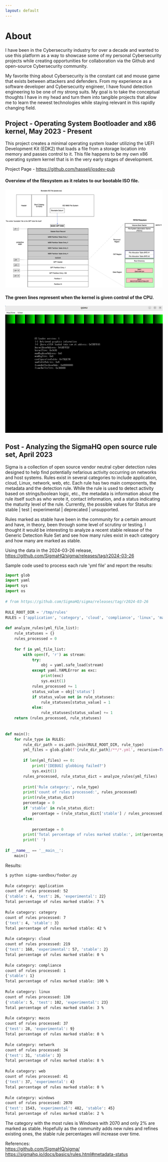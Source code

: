 ```yaml
---
layout: default
---
```


# About
I have been in the Cybersecurity industry for over a decade and wanted to use this platform as a way to showcase some of my personal Cybersecurity projects while creating opportunities for collaboration via the Github and open-source Cybersecurity community.

My favorite thing about Cybersecurity is the constant cat and mouse game that exists between attackers and defenders. From my experience as a software developer and Cybersecurity engineer, I have found detection engineering to be one of my strong suits. My goal is to take the conceptual thoughts I have in my head and turn them into tangible projects that allow me to learn the newest technologies while staying relevant in this rapidly changing field.

## Project - Operating System Bootloader and x86 kernel, May 2023 - Present
This project creates a minimal operating system loader utilizing the UEFI Development Kit (EDK2) that loads
a file from a storage location into memory and passes control to it. This file happens to be my own x86
operating system kernel that is in the very early stages of development.

Project Page - https://github.com/hasselj/josdev-pub

#### Overview of the filesystem as it relates to our bootable ISO file.
![High level overview](bootloader/screenshots/overview_bootable_iso_josdev.jpg)

#### The green lines represent when the kernel is given control of the CPU.
![Startup](bootloader/screenshots/qemu-osloader.png)


## Post - Analyzing the SigmaHQ open source rule set, April 2023
Sigma is a collection of open source vendor neutral cyber detection rules designed to help find potentially nefarious activity occurring on networks and host systems. Rules exist in several categories to include application, cloud, Linux, network, web, etc. Each rule has two main components, the metadata and the detection rule. While the rule is used to detect activity based on strings/boolean logic, etc., the metadata is information about the rule itself such as who wrote it, contact information, and a status indicating the maturity level of the rule. Currently, the possible values for Status are stable | test | experimental | deprecated | unsupported.

Rules marked as stable have been in the community for a certain amount and have, in theory, been through some level of scrutiny or testing. I thought it would be interesting to analyze a recent stable release of the Generic Detection Rule Set and see how many rules exist in each category and how many are marked as stable.

Using the data in the 2024-03-26 release,
https://github.com/SigmaHQ/sigma/releases/tag/r2024-03-26

Sample code used to process each rule 'yml file' and report the results:
```python
import glob
import yaml
import sys
import os

# from https://github.com/SigmaHQ/sigma/releases/tag/r2024-03-26

RULE_ROOT_DIR = '/tmp/rules'
RULES = ['application', 'category', 'cloud', 'compliance', 'linux', 'macos', 'network', 'web', 'windows']

def analyze_rules(yml_file_list):
    rule_statuses = {}
    rules_processed = 0

    for f in yml_file_list:
        with open(f, 'r') as stream:
            try:
                obj = yaml.safe_load(stream)
            except yaml.YAMLError as exc:
                print(exc)
                sys.exit(1)
            rules_processed += 1
            status_value = obj['status']
            if status_value not in rule_statuses:
                rule_statuses[status_value] = 1
            else:
                rule_statuses[status_value] += 1
    return (rules_processed, rule_statuses)


def main():
    for rule_type in RULES:
        rule_dir_path = os.path.join(RULE_ROOT_DIR, rule_type)
        yml_files = glob.glob(f'{rule_dir_path}/**/*.yml', recursive=True)

        if len(yml_files) == 0:
            print('[DEBUG] globbing failed?')
            sys.exit(1)
        rules_processed, rule_status_dict = analyze_rules(yml_files)

        print('Rule category:', rule_type)
        print('count of rules processed:', rules_processed)
        print(rule_status_dict)
        percentage = 0
        if 'stable' in rule_status_dict:
            percentage = (rule_status_dict['stable'] / rules_processed) * 100
        else:

            percentage = 0
        print('Total percentage of rules marked stable:', int(percentage), '%')
        print(' ')

if __name__ == '__main__':
    main()
```

Results:
```bash
$ python sigma-sandbox/foobar.py

Rule category: application
count of rules processed: 52
{'stable': 4, 'test': 26, 'experimental': 22}
Total percentage of rules marked stable: 7 %

Rule category: category
count of rules processed: 7
{'test': 4, 'stable': 3}
Total percentage of rules marked stable: 42 %

Rule category: cloud
count of rules processed: 219
{'test': 160, 'experimental': 57, 'stable': 2}
Total percentage of rules marked stable: 0 %

Rule category: compliance
count of rules processed: 1
{'stable': 1}
Total percentage of rules marked stable: 100 %

Rule category: linux
count of rules processed: 130
{'stable': 5, 'test': 102, 'experimental': 23}
Total percentage of rules marked stable: 3 %

Rule category: macos
count of rules processed: 37
{'test': 28, 'experimental': 9}
Total percentage of rules marked stable: 0 %

Rule category: network
count of rules processed: 34
{'test': 31, 'stable': 3}
Total percentage of rules marked stable: 8 %

Rule category: web
count of rules processed: 41
{'test': 37, 'experimental': 4}
Total percentage of rules marked stable: 0 %

Rule category: windows
count of rules processed: 2070
{'test': 1543, 'experimental': 482, 'stable': 45}
Total percentage of rules marked stable: 2 %
```

The category with the most rules is Windows with 2070 and only 2% are marked as stable.
Hopefully as the community adds new rules and refines existing ones, the stable rule
percentages will increase over time.

References:\
https://github.com/SigmaHQ/sigma/ \
https://sigmahq.io/docs/basics/rules.html#metadata-status

